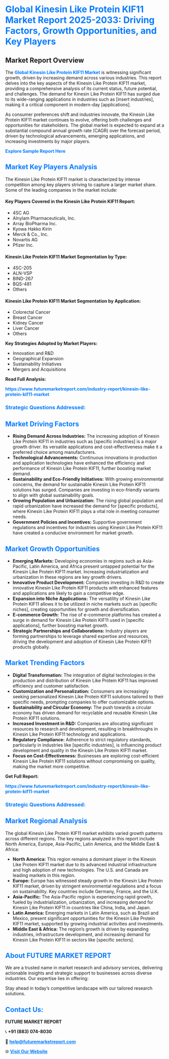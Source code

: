 <h1 style="color: #007BFF;">Global Kinesin Like Protein KIF11 Market Report 2025-2033: Driving Factors, Growth Opportunities, and Key Players</h1>

<section id="overview">
<h2>Market Report Overview</h2>
<p>The <a href="https://www.futuremarketreport.com/industry-report/kinesin-like-protein-kif11-market" style="color: #007BFF; text-decoration: none;"><strong>Global Kinesin Like Protein KIF11 Market</strong></a> is witnessing significant growth, driven by increasing demand across various industries. This report delves into the key aspects of the Kinesin Like Protein KIF11 market, providing a comprehensive analysis of its current status, future potential, and challenges. The demand for Kinesin Like Protein KIF11 has surged due to its wide-ranging applications in industries such as [insert industries], making it a critical component in modern-day [applications].</p>
<p>As consumer preferences shift and industries innovate, the Kinesin Like Protein KIF11 market continues to evolve, offering both challenges and opportunities for stakeholders. The global market is expected to expand at a substantial compound annual growth rate (CAGR) over the forecast period, driven by technological advancements, emerging applications, and increasing investments by major players.</p>
</section>

<section id="overview">
<p><a href="https://www.futuremarketreport.com/request-sample/reportId=52566" style="color: #007BFF; text-decoration: none;"><strong>Explore Sample Report Here</strong></a></p>
</section>

<section id="key-players">
<h2 style="color: #007BFF;">Market Key Players Analysis</h2>
<p>The Kinesin Like Protein KIF11 market is characterized by intense competition among key players striving to capture a larger market share. Some of the leading companies in the market include:</p>
<h4>Key Players Covered in the Kinesin Like Protein KIF11 Report:</h4>
<ul><li>4SC AG</li><li>Alnylam Pharmaceuticals, Inc.</li><li>Array BioPharma Inc.</li><li>Kyowa Hakko Kirin</li><li>Merck &amp; Co., Inc.</li><li>Novartis AG</li><li>Pfizer Inc.</li></ul>
<h4>Kinesin Like Protein KIF11 Market Segmentation by Type:</h4>
<ul><li>4SC-205</li><li>ALN-VSP</li><li>BIND-267</li><li>BQS-481</li><li>Others</li></ul>

<h4>Kinesin Like Protein KIF11 Market Segmentation by Application:</h4>
<ul><li>Colorectal Cancer</li><li>Breast Cancer</li><li>Kidney Cancer</li><li>Liver Cancer</li><li>Others</li></ul>
<p><strong>Key Strategies Adopted by Market Players:</strong></p>
<ul>
<li>Innovation and R&D</li>
<li>Geographical Expansion</li>
<li>Sustainability Initiatives</li>
<li>Mergers and Acquisitions</li>
</ul>
</section>

<section>
<p><strong>Read Full Analysis: </strong></p><a href="https://www.futuremarketreport.com/industry-report/kinesin-like-protein-kif11-market" style="color: #007BFF; text-decoration: none;"><strong>https://www.futuremarketreport.com/industry-report/kinesin-like-protein-kif11-market</strong></a>
<h3 style="color: #007BFF;">Strategic Questions Addressed:</h3>
</section>

<section id="driving-factors">
<h2 style="color: #007BFF;">Market Driving Factors</h2>
<ul>
<li><strong>Rising Demand Across Industries:</strong> The increasing adoption of Kinesin Like Protein KIF11 in industries such as [specific industries] is a major growth driver. Its versatile applications and cost-effectiveness make it a preferred choice among manufacturers.</li>
<li><strong>Technological Advancements:</strong> Continuous innovations in production and application technologies have enhanced the efficiency and performance of Kinesin Like Protein KIF11, further boosting market demand.</li>
<li><strong>Sustainability and Eco-Friendly Initiatives:</strong> With growing environmental concerns, the demand for sustainable Kinesin Like Protein KIF11 solutions has surged. Companies are investing in eco-friendly variants to align with global sustainability goals.</li>
<li><strong>Growing Population and Urbanization:</strong> The rising global population and rapid urbanization have increased the demand for [specific products], where Kinesin Like Protein KIF11 plays a vital role in meeting consumer needs.</li>
<li><strong>Government Policies and Incentives:</strong> Supportive government regulations and incentives for industries using Kinesin Like Protein KIF11 have created a conducive environment for market growth.</li>
</ul>
</section>

<section id="growth-opportunities">
<h2 style="color: #007BFF;">Market Growth Opportunities</h2>
<ul>
<li><strong>Emerging Markets:</strong> Developing economies in regions such as Asia-Pacific, Latin America, and Africa present untapped potential for the Kinesin Like Protein KIF11 market. Increasing industrialization and urbanization in these regions are key growth drivers.</li>
<li><strong>Innovative Product Development:</strong> Companies investing in R&D to create innovative Kinesin Like Protein KIF11 products with enhanced features and applications are likely to gain a competitive edge.</li>
<li><strong>Expansion into Niche Applications:</strong> The versatility of Kinesin Like Protein KIF11 allows it to be utilized in niche markets such as [specific niches], creating opportunities for growth and diversification.</li>
<li><strong>E-commerce Growth:</strong> The rise of e-commerce platforms has created a surge in demand for Kinesin Like Protein KIF11 used in [specific applications], further boosting market growth.</li>
<li><strong>Strategic Partnerships and Collaborations:</strong> Industry players are forming partnerships to leverage shared expertise and resources, driving the development and adoption of Kinesin Like Protein KIF11 products globally.</li>
</ul>
</section>

<section id="trending-factors">
<h2 style="color: #007BFF;">Market Trending Factors</h2>
<ul>
<li><strong>Digital Transformation:</strong> The integration of digital technologies in the production and distribution of Kinesin Like Protein KIF11 has improved efficiency and customer satisfaction.</li>
<li><strong>Customization and Personalization:</strong> Consumers are increasingly seeking personalized Kinesin Like Protein KIF11 solutions tailored to their specific needs, prompting companies to offer customizable options.</li>
<li><strong>Sustainability and Circular Economy:</strong> The push towards a circular economy has driven demand for recyclable and reusable Kinesin Like Protein KIF11 solutions.</li>
<li><strong>Increased Investment in R&D:</strong> Companies are allocating significant resources to research and development, resulting in breakthroughs in Kinesin Like Protein KIF11 technology and applications.</li>
<li><strong>Regulatory Compliance:</strong> Adherence to strict regulatory standards, particularly in industries like [specific industries], is influencing product development and quality in the Kinesin Like Protein KIF11 market.</li>
<li><strong>Focus on Cost-Effectiveness:</strong> Businesses are exploring cost-efficient Kinesin Like Protein KIF11 solutions without compromising on quality, making the market more competitive.</li>
</ul>
</section>

<section>
<p><strong>Get Full Report: </strong></p><a href="https://www.futuremarketreport.com/industry-report/kinesin-like-protein-kif11-market" style="color: #007BFF; text-decoration: none;"><strong>https://www.futuremarketreport.com/industry-report/kinesin-like-protein-kif11-market</strong></a>
<h3 style="color: #007BFF;">Strategic Questions Addressed:</h3>
</section>


<section id="regional-analysis">
<h2 style="color: #007BFF;">Market Regional Analysis</h2>
<p>The global Kinesin Like Protein KIF11 market exhibits varied growth patterns across different regions. The key regions analyzed in this report include North America, Europe, Asia-Pacific, Latin America, and the Middle East & Africa:</p>
<ul>
<li><strong>North America:</strong> This region remains a dominant player in the Kinesin Like Protein KIF11 market due to its advanced industrial infrastructure and high adoption of new technologies. The U.S. and Canada are leading markets in this region.</li>
<li><strong>Europe:</strong> Europe has witnessed steady growth in the Kinesin Like Protein KIF11 market, driven by stringent environmental regulations and a focus on sustainability. Key countries include Germany, France, and the U.K.</li>
<li><strong>Asia-Pacific:</strong> The Asia-Pacific region is experiencing rapid growth, fueled by industrialization, urbanization, and increasing demand for Kinesin Like Protein KIF11 in countries like China, India, and Japan.</li>
<li><strong>Latin America:</strong> Emerging markets in Latin America, such as Brazil and Mexico, present significant opportunities for the Kinesin Like Protein KIF11 market, supported by growing industrial activities and investments.</li>
<li><strong>Middle East & Africa:</strong> The region’s growth is driven by expanding industries, infrastructure development, and increasing demand for Kinesin Like Protein KIF11 in sectors like [specific sectors].</li>
</ul>
</section>

<footer>
<h2 style="color: #007BFF;">About FUTURE MARKET REPORT</h2>
<p>We are a trusted name in market research and advisory services, delivering actionable insights and strategic support to businesses across diverse industries. Our expertise lies in offering:</p>

<p>Stay ahead in today’s competitive landscape with our tailored research solutions.</p>

<h2 style="color: #007BFF;">Contact Us:</h2>
<p><strong>FUTURE MARKET REPORT</strong></p>
<p>📞 <strong>+91 (883) 074-8030</strong></p>
<p>📧 <strong><a href="mailto:help@futuremarketreport.com" style="color: #007BFF;">help@futuremarketreport.com</a></strong></p>
<p>🌐 <strong><a href="https://www.futuremarketreport.com/" style="color: #007BFF;">Visit Our Website</a></strong></p>
</footer>